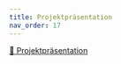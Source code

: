 ```yaml
---
title: Projektpräsentation
nav_order: 17
---
```



[📄 Projektpräsentation](https://screwyt.github.io/vocapp/docs/00_assets/presentation_web.pdf)
